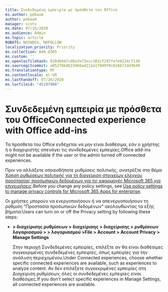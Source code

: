 ```yaml
---
title: Συνδεδεμένη εμπειρία με πρόσθετα του Office
ms.author: pebaum
author: pebaum
manager: scotv
ms.date: 07/16/2020
ms.audience: Admin
ms.topic: article
ROBOTS: NOINDEX, NOFOLLOW
localization_priority: Priority
ms.collection: Adm_O365
ms.custom: ''
ms.openlocfilehash: 8384b947cd8a7e73ecc383cf297fe7e9224cf130
ms.sourcegitcommit: a05276bd623466ad211e1f8d9f0c616672dd3640
ms.translationtype: MT
ms.contentlocale: el-GR
ms.lasthandoff: 07/16/2020
ms.locfileid: "45197988"
---
```

# <a name="connected-experience-with-office-add-ins"></a><span data-ttu-id="63238-102">Συνδεδεμένη εμπειρία με πρόσθετα του Office</span><span class="sxs-lookup"><span data-stu-id="63238-102">Connected experience with Office add-ins</span></span>

<span data-ttu-id="63238-103">Τα πρόσθετα του Office ενδέχεται να μην είναι διαθέσιμα, εάν ο χρήστης ή ο διαχειριστής απενάγει τις συνδεδεμένες εμπειρίες.</span><span class="sxs-lookup"><span data-stu-id="63238-103">Office add-ins might not be available if the user or the admin turned off connected experiences.</span></span>

<span data-ttu-id="63238-104">Πριν να αλλάξετε οποιεσδήποτε ρυθμίσεις πολιτικής, ανατρέξτε στο θέμα [Χρήση ρυθμίσεων πολιτικής για τη διαχείριση στοιχείων ελέγχου προστασίας προσωπικών δεδομένων για τις εφαρμογές Microsoft 365 για επιχειρήσεις](https://docs.microsoft.com/deployoffice/privacy/manage-privacy-controls).</span><span class="sxs-lookup"><span data-stu-id="63238-104">Before you change any policy settings, see [Use policy settings to manage privacy controls for Microsoft 365 Apps for enterprise](https://docs.microsoft.com/deployoffice/privacy/manage-privacy-controls).</span></span>

<span data-ttu-id="63238-105">Οι χρήστες μπορούν να ενεργοποιήσουν ή να απενεργοποιήσουν τη ρύθμιση "Προστασία προσωπικών δεδομένων" ακολουθώντας τα εξής βήματα:</span><span class="sxs-lookup"><span data-stu-id="63238-105">Users can turn on or off the Privacy setting by following these steps:</span></span>

- <span data-ttu-id="63238-106">**> διαχείρισης ρυθμίσεων > διαχείρισης > διαχείρισης > ρυθμίσεων λογαριασμού > > λογαριασμού >**</span><span class="sxs-lookup"><span data-stu-id="63238-106">**File > Account > Account Privacy > Manage Settings**</span></span> 

    <span data-ttu-id="63238-107">Στην περιοχή Συνδεδεμένες εμπειρίες, επιλέξτε αν θα είναι διαθέσιμες συγκεκριμένες συνδεδεμένες εμπειρίες, όπως εμπειρίες για την ανάλυση περιεχομένου.</span><span class="sxs-lookup"><span data-stu-id="63238-107">Under Connected experiences, choose whether specific connected experiences are available, such as experiences to analyze content.</span></span> <span data-ttu-id="63238-108">Αν δεν επιλέξετε συγκεκριμένες εμπειρίες στη Διαχείριση ρυθμίσεων, όλες οι συνδεδεμένες εμπειρίες είναι διαθέσιμες.</span><span class="sxs-lookup"><span data-stu-id="63238-108">If you don't select specific experiences in Manage Settings, all connected experiences are available.</span></span>
